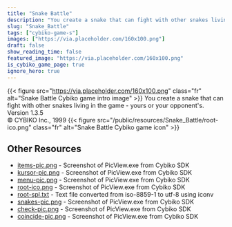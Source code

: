```yaml
---
title: "Snake Battle"
description: "You create a snake that can fight with other snakes living in the game - yours or your opponent's. Version 1.3.5 © CYBIKO Inc., 1999 "
slug: "Snake_Battle"
tags: ["cybiko-game-s"]
images: ["https://via.placeholder.com/160x100.png"]
draft: false
show_reading_time: false
featured_image: "https://via.placeholder.com/160x100.png"
is_cybiko_game_page: true
ignore_hero: true
---
```

{{< figure src="https://via.placeholder.com/160x100.png" class="fr" alt="Snake Battle Cybiko game intro image" >}}
You create a snake that can fight with other snakes living in the game - yours or your opponent's. \
Version 1.3.5 \
© CYBIKO Inc., 1999 {{< figure src="/public/resources/Snake_Battle/root-ico.png" class="fr" alt="Snake Battle Cybiko game icon" >}}

## Other Resources
* [items-pic.png](/public/resources/Snake_Battle/items-pic.png) - Screenshot of PicView.exe from Cybiko SDK
* [kursor-pic.png](/public/resources/Snake_Battle/kursor-pic.png) - Screenshot of PicView.exe from Cybiko SDK
* [menu-pic.png](/public/resources/Snake_Battle/menu-pic.png) - Screenshot of PicView.exe from Cybiko SDK
* [root-ico.png](/public/resources/Snake_Battle/root-ico.png) - Screenshot of PicView.exe from Cybiko SDK
* [root-spl.txt](/public/resources/Snake_Battle/root-spl.txt) - Text file converted from iso-8859-1 to utf-8 using iconv
* [snakes-pic.png](/public/resources/Snake_Battle/snakes-pic.png) - Screenshot of PicView.exe from Cybiko SDK
* [check-pic.png](/public/resources/Snake_Battle/check-pic.png) - Screenshot of PicView.exe from Cybiko SDK
* [coincide-pic.png](/public/resources/Snake_Battle/coincide-pic.png) - Screenshot of PicView.exe from Cybiko SDK
